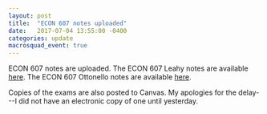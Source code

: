 ```yaml
---
layout: post
title:  "ECON 607 notes uploaded"
date:   2017-07-04 13:55:00 -0400
categories: update
macrosquad_event: true
---
```

ECON 607 notes are uploaded.
The ECON 607 Leahy notes are available [here](https://umich.box.com/s/0tvft1t167we2xsn2xp4uacetoy5gcyw).
The ECON 607 Ottonello notes are available [here](https://umich.box.com/s/xczz87igzno3lzpfkapiurrp8izzivud).

<!--more-->

Copies of the exams are also posted to Canvas.
My apologies for the delay---I did not have an electronic copy of one until yesterday.
